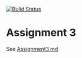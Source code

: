 [![Build Status](https://dev.azure.com/dsergio/CSCD379-2020-Winter/_apis/build/status/dsergio.EWU-CSCD379-2020-Winter?branchName=Assignment3)](https://dev.azure.com/dsergio/CSCD379-2020-Winter/_build/latest?definitionId=1&branchName=Assignment3)


# Assignment 3

See [Assignment3.md](Assignment3.md)

